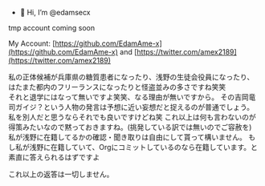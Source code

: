 - 👋 Hi, I’m @edamsecx

tmp account
coming soon

My Account: [https://github.com/EdamAme-x](https://github.com/EdamAme-x) and [https://twitter.com/amex2189](https://twitter.com/amex2189)

私の正体候補が兵庫県の糖質患者になったり、浅野の生徒会役員になったり、  
はたまた都内のフリーランスになったりと怪盗並みの多さですね笑笑  
それと退学にはなって無いですよ笑笑、なる理由が無いですから。
その吉岡竜司ガイジ？という人物の発言は予想に近い妄想だと捉えるのが普通でしょう。
私を別人だと思うならそれでも良いですけどね笑
これ以上は何も言わないのが得策みたいなので黙っておきますね。(挑発している訳では無いのでご容赦を)  
私が浅野に在籍してるかの確認・聞き取りは自由にして貰って構いません。
もし私が浅野に在籍していて、Orgにコミットしているのなら在籍しています。と素直に答えられるはずですよ

これ以上の返答は一切しません。

